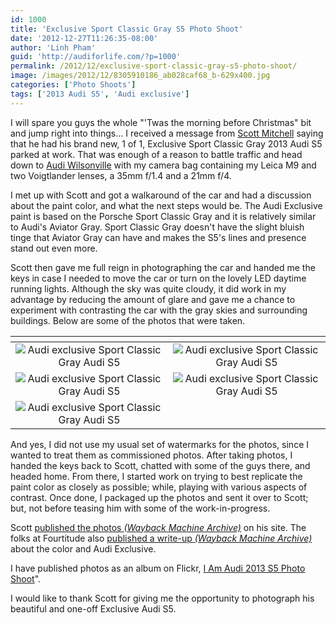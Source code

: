 ```yaml
---
id: 1000
title: 'Exclusive Sport Classic Gray S5 Photo Shoot'
date: '2012-12-27T11:26:35-08:00'
author: 'Linh Pham'
guid: 'http://audiforlife.com/?p=1000'
permalink: /2012/12/exclusive-sport-classic-gray-s5-photo-shoot/
image: /images/2012/12/8305910186_ab028caf68_b-629x400.jpg
categories: ['Photo Shoots']
tags: ['2013 Audi S5', 'Audi exclusive']
---
```


I will spare you guys the whole "'Twas the morning before Christmas" bit and jump right into things... I received a message from [Scott Mitchell](http://www.iamaudi.com/) saying that he had his brand new, 1 of 1, Exclusive Sport Classic Gray 2013 Audi S5 parked at work. That was enough of a reason to battle traffic and head down to [Audi Wilsonville](http://www.audiwilsonville.com/) with my camera bag containing my Leica M9 and two Voigtlander lenses, a 35mm f/1.4 and a 21mm f/4.

I met up with Scott and got a walkaround of the car and had a discussion about the paint color, and what the next steps would be. The Audi Exclusive paint is based on the Porsche Sport Classic Gray and it is relatively similar to Audi's Aviator Gray. Sport Classic Gray doesn't have the slight bluish tinge that Aviator Gray can have and makes the S5's lines and presence stand out even more.

Scott then gave me full reign in photographing the car and handed me the keys in case I needed to move the car or turn on the lovely LED daytime running lights. Although the sky was quite cloudy, it did work in my advantage by reducing the amount of glare and gave me a chance to experiment with contrasting the car with the gray skies and surrounding buildings. Below are some of the photos that were taken.

| <!-- --> | <!-- --> |
| :------: | :------: |
| ![Audi exclusive Sport Classic Gray Audi S5](/images/2012/12/L1001896_medium.jpg) | ![Audi exclusive Sport Classic Gray Audi S5](/images/2012/12/L1001902_medium.jpg) |
| ![Audi exclusive Sport Classic Gray Audi S5](/images/2012/12/L1001884_medium.jpg) | ![Audi exclusive Sport Classic Gray Audi S5](/images/2012/12/L1001876_medium.jpg) |
| ![Audi exclusive Sport Classic Gray Audi S5](/images/2012/12/L1001905_medium.jpg) | |

And yes, I did not use my usual set of watermarks for the photos, since I wanted to treat them as commissioned photos. After taking photos, I handed the keys back to Scott, chatted with some of the guys there, and headed home. From there, I started work on trying to best replicate the paint color as closely as possible; while, playing with various aspects of contrast. Once done, I packaged up the photos and sent it over to Scott; but, not before teasing him with some of the work-in-progress.

Scott [published the photos _(Wayback Machine Archive)_](https://web.archive.org/web/20130103075737/http://www.iamaudi.com/1-sport-classic-gray-audi-s5/) on his site. The folks at Fourtitude also [published a write-up _(Wayback Machine Archive)_](https://web.archive.org/web/20130201131746/http://fourtitude.com/news/audi_exclusive-tailored_automobiles/audi-s5-in-sport-classic-grey-from-audi-exclusive/) about the color and Audi Exclusive.

I have published photos as an album on Flickr, [I Am Audi 2013 S5 Photo Shoot](http://www.flickr.com/photos/questionlp/sets/72157632331055705/)".

I would like to thank Scott for giving me the opportunity to photograph his beautiful and one-off Exclusive Audi S5.
